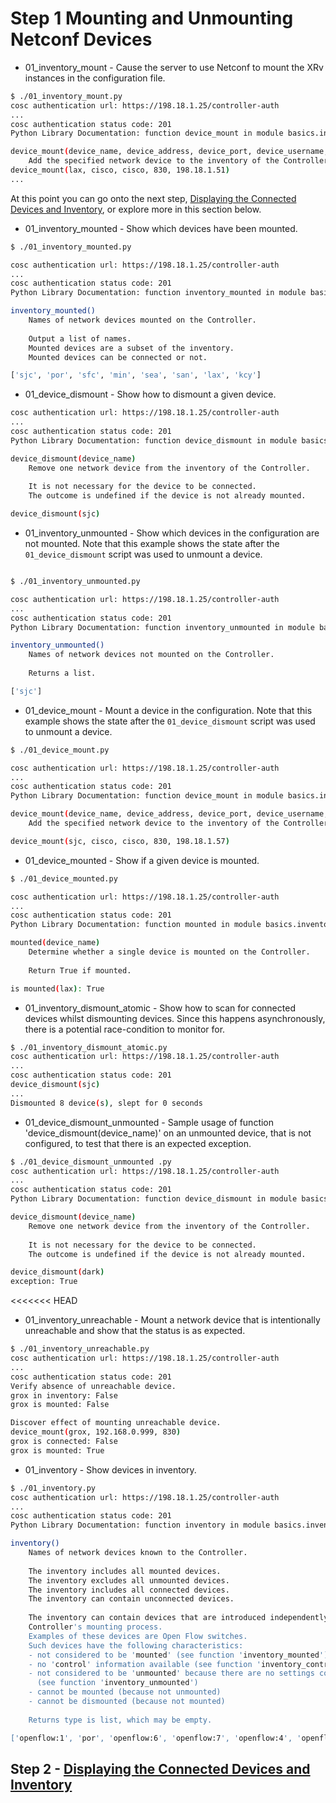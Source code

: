# Step 1 Mounting and Unmounting Netconf Devices

* 01_inventory_mount - Cause the server to use Netconf to mount the XRv instances in the configuration file.

```bash
$ ./01_inventory_mount.py 
cosc authentication url: https://198.18.1.25/controller-auth
...
cosc authentication status code: 201
Python Library Documentation: function device_mount in module basics.inventory

device_mount(device_name, device_address, device_port, device_username, device_password)
    Add the specified network device to the inventory of the Controller.
device_mount(lax, cisco, cisco, 830, 198.18.1.51)
...
```

At this point you can go onto the next step, [Displaying the Connected Devices and Inventory](2.md), or explore more in this section below.

* 01_inventory_mounted - Show which devices have been mounted.

```bash
$ ./01_inventory_mounted.py

cosc authentication url: https://198.18.1.25/controller-auth
...
cosc authentication status code: 201
Python Library Documentation: function inventory_mounted in module basics.inventory

inventory_mounted()
    Names of network devices mounted on the Controller.
    
    Output a list of names.
    Mounted devices are a subset of the inventory.
    Mounted devices can be connected or not.

['sjc', 'por', 'sfc', 'min', 'sea', 'san', 'lax', 'kcy']
```

* 01_device_dismount - Show how to dismount a given device.

```bash
cosc authentication url: https://198.18.1.25/controller-auth
...
cosc authentication status code: 201
Python Library Documentation: function device_dismount in module basics.inventory

device_dismount(device_name)
    Remove one network device from the inventory of the Controller.
    
    It is not necessary for the device to be connected. 
    The outcome is undefined if the device is not already mounted.

device_dismount(sjc)
```

* 01_inventory_unmounted - Show which devices in the configuration are not mounted. Note that this example shows the state after the `01_device_dismount` script was used to unmount a device. 

```bash

$ ./01_inventory_unmounted.py

cosc authentication url: https://198.18.1.25/controller-auth
...
cosc authentication status code: 201
Python Library Documentation: function inventory_unmounted in module basics.inventory

inventory_unmounted()
    Names of network devices not mounted on the Controller.
    
    Returns a list.

['sjc']

```

* 01_device_mount - Mount a device in the configuration.  Note that this example shows the state after the `01_device_dismount` script was used to unmount a device. 

```bash
$ ./01_device_mount.py

cosc authentication url: https://198.18.1.25/controller-auth
...
cosc authentication status code: 201
Python Library Documentation: function device_mount in module basics.inventory

device_mount(device_name, device_address, device_port, device_username, device_password)
    Add the specified network device to the inventory of the Controller.

device_mount(sjc, cisco, cisco, 830, 198.18.1.57)
```

* 01_device_mounted - Show if a given device is mounted.

```bash
$ ./01_device_mounted.py

cosc authentication url: https://198.18.1.25/controller-auth
...
cosc authentication status code: 201
Python Library Documentation: function mounted in module basics.inventory

mounted(device_name)
    Determine whether a single device is mounted on the Controller.
    
    Return True if mounted.

is mounted(lax): True
```

* 01_inventory_dismount_atomic - Show how to scan for connected devices whilst dismounting devices. Since this happens asynchronously, there is a potential race-condition to monitor for.

```bash
$ ./01_inventory_dismount_atomic.py
cosc authentication url: https://198.18.1.25/controller-auth
...
cosc authentication status code: 201
device_dismount(sjc)
...
Dismounted 8 device(s), slept for 0 seconds
```

* 01_device_dismount_unmounted - Sample usage of function 'device_dismount(device_name)' on an unmounted device, that is not configured, to test that there is an expected exception.

```bash
$ ./01_device_dismount_unmounted .py
cosc authentication url: https://198.18.1.25/controller-auth
...
cosc authentication status code: 201
Python Library Documentation: function device_dismount in module basics.inventory

device_dismount(device_name)
    Remove one network device from the inventory of the Controller.
    
    It is not necessary for the device to be connected. 
    The outcome is undefined if the device is not already mounted.

device_dismount(dark)
exception: True

```

<<<<<<< HEAD
* 01_inventory_unreachable - Mount a network device that is intentionally unreachable and show that the status is as expected.

```bash
$ ./01_inventory_unreachable.py
cosc authentication url: https://198.18.1.25/controller-auth
...
cosc authentication status code: 201
Verify absence of unreachable device.
grox in inventory: False
grox is mounted: False

Discover effect of mounting unreachable device.
device_mount(grox, 192.168.0.999, 830)
grox is connected: False
grox is mounted: True

```

* 01_inventory - Show devices in inventory.

```bash
$ ./01_inventory.py
cosc authentication url: https://198.18.1.25/controller-auth
...
cosc authentication status code: 201
Python Library Documentation: function inventory in module basics.inventory

inventory()
    Names of network devices known to the Controller.
    
    The inventory includes all mounted devices.
    The inventory excludes all unmounted devices.
    The inventory includes all connected devices.
    The inventory can contain unconnected devices.
    
    The inventory can contain devices that are introduced independently of the
    Controller's mounting process. 
    Examples of these devices are Open Flow switches.
    Such devices have the following characteristics:
    - not considered to be 'mounted' (see function 'inventory_mounted')
    - no 'control' information available (see function 'inventory_control')
    - not considered to be 'unmounted' because there are no settings configured
      (see function 'inventory_unmounted')
    - cannot be mounted (because not unmounted)
    - cannot be dismounted (because not mounted)
    
    Returns type is list, which may be empty.

['openflow:1', 'por', 'openflow:6', 'openflow:7', 'openflow:4', 'openflow:5', 'lax', 'openflow:2', 'openflow:3', 'sjc', 'sfc', 'grox', 'min', 'sea', 'san', 'kcy']


```

## Step 2 - [Displaying the Connected Devices and Inventory](2.md)

